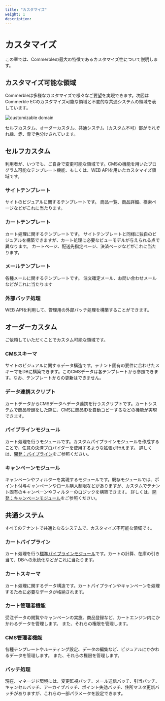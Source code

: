 ```yaml
---
title: "カスタマイズ"
weight: 1
description: 
---
```


# カスタマイズ

この章では、Commerbleの最大の特徴であるカスタマイズ性について説明します。

## カスタマイズ可能な領域

Commerbleは多様なカスタマイズで様々なご要望を実現できます。次図はCommerble ECのカスタマイズ可能な領域と不変的な共通システムの領域を表しています。

![customizable domain](customizable_domains.jpg)

セルフカスタム、オーダーカスタム、共通システム（カスタム不可）部がそれぞれ緑、赤、青で色分けされています。

## セルフカスタム

利用者が、いつでも、ご自身で変更可能な領域です。CMSの機能を用いたプログラム可能なテンプレート機能、もしくは、WEB APIを用いたカスタマイズ領域です。

### サイトテンプレート
サイトのビジュアルに関するテンプレートです。 商品一覧、商品詳細、検索ページなどがこれに当たります。

### カートテンプレート
カート処理に関するテンプレートです。 サイトテンプレートと同様に独自のビジュアルを構築できますが、カート処理に必要なビューモデルが与えられる点で異なります。 カートページ、配送先指定ページ、決済ページなどがこれに当たります。

### メールテンプレート
各種メールに関するテンプレートです。 注文確定メール、お問い合わせメールなどがこれに当たります

### 外部バッチ処理
WEB APIを利用して、管理用の外部バッチ処理を構築することができます。

## オーダーカスタム

ご依頼していただくことでカスタム可能な領域です。

### CMSスキーマ
サイトのビジュアルに関するデータ構造です。テナント固有の要件に合わせたスキーマをDBに構築できます。このCMSデータは各テンプレートから参照できます。なお、テンプレートからの更新はできません。

### データ連携スクリプト

カートデータからCMSデータへデータ連携を行うスクリプトです。カートシステムで商品登録をした際に、CMSに商品IDを自動コピーするなどの機能が実現できます。

### パイプラインモジュール
カート処理を行うモジュールです。カスタムパイプラインモジュールを作成することで、任意の決済プロバイダーを使用するような拡張が行えます。
詳しくは、[開発：パイプライン]をご参照ください。

### キャンペーンモジュール
キャンペーンやフィルターを実現するモジュールです。既存モジュールでは、ポイント付与キャンペーンやロール購入制限などがありますが、カスタムでテナント固有のキャンペーンやフィルターのロジックを構築できます。
詳しくは、[開発：キャンペーンモジュール]をご参照ください。

## 共通システム

すべてのテナントで共通となるシステムで、カスタマイズ不可能な領域です。

### カートパイプライン
カート処理を行う[標準パイプラインモジュール]です。カートの計算、在庫の引き当て、DBへの永続化などがこれに当たります。

### カートスキーマ
カート処理に関するデータ構造です。カートパイプラインやキャンペーンを処理するために必要なデータが格納されます。

### カート管理者機能
受注データの閲覧やキャンペーンの実施、商品登録など、カートエンジン内にかかわるデータを管理します。 また、それらの権限を管理します。

### CMS管理者機能
各種テンプレートやルーティング設定、データの編集など、ビジュアルにかかわるデータを管理します。 また、それらの権限を管理します。

### バッチ処理
現在、マネージド環境には、変更監視バッチ、メール送信バッチ、引当バッチ、キャンセルバッチ、アーカイブバッチ、ポイント失効バッチ、住所マスタ更新バッチがありますが、これらの一部パラメータを設定できます。


[開発：パイプライン]: ../../development/pipeline/ "パイプライン"
[開発：パイプラインモジュール]: ../../development/pipeline/#パイプラインモジュール "パイプラインモジュール"
[標準パイプラインモジュール]: ../../development/pipeline/#標準パイプラインモジュール "標準パイプラインモジュール"
[開発：キャンペーンモジュール]: ../../development/campaign/ "キャンペーンモジュール"